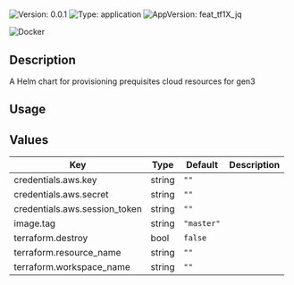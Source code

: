 # <no value>

![Version: 0.0.1](https://img.shields.io/badge/Version-0.0.1-informational?style=for-the-badge)
![Type: application](https://img.shields.io/badge/Type-application-informational?style=for-the-badge)
![AppVersion: feat_tf1X_jq](https://img.shields.io/badge/AppVersion-feat_tf1X_jq-informational?style=for-the-badge)

![Docker](https://img.shields.io/badge/docker-2496ED?style=for-the-badge&logo=docker&logoColor=white)

## Description

A Helm chart for provisioning prequisites cloud resources for gen3

## Usage
<fill out>

## Values

| Key | Type | Default | Description |
|-----|------|---------|-------------|
| credentials.aws.key | string | `""` |  |
| credentials.aws.secret | string | `""` |  |
| credentials.aws.session_token | string | `""` |  |
| image.tag | string | `"master"` |  |
| terraform.destroy | bool | `false` |  |
| terraform.resource_name | string | `""` |  |
| terraform.workspace_name | string | `""` |  |

